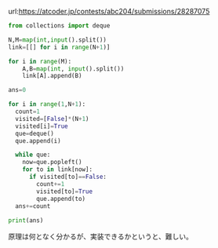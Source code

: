 url:https://atcoder.jp/contests/abc204/submissions/28287075


``` python
from collections import deque

N,M=map(int,input().split())
link=[[] for i in range(N+1)]

for i in range(M):
    A,B=map(int, input().split())
    link[A].append(B)

ans=0

for i in range(1,N+1):
  count=1
  visited=[False]*(N+1)
  visited[i]=True
  que=deque()
  que.append(i)

  while que:
    now=que.popleft()
    for to in link[now]:
      if visited[to]==False:
        count+=1
        visited[to]=True
        que.append(to)
  ans+=count
  
print(ans)
```

原理は何となく分かるが、実装できるかというと、難しい。
